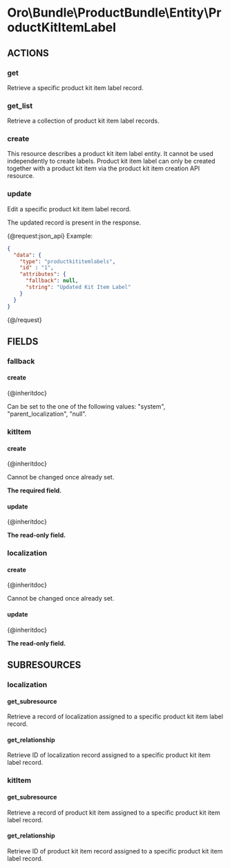 # Oro\Bundle\ProductBundle\Entity\ProductKitItemLabel

## ACTIONS

### get

Retrieve a specific product kit item label record.

### get_list

Retrieve a collection of product kit item label records.

### create

This resource describes a product kit item label entity. It cannot be used independently to create labels.
Product kit item label can only be created together with a product kit item via the product kit item creation API resource.

### update

Edit a specific product kit item label record.

The updated record is present in the response.

{@request:json_api}
Example:

```JSON
{
  "data": {
    "type": "productkititemlabels",
    "id" : "1",
    "attributes": {
      "fallback": null,
      "string": "Updated Kit Item Label"
    }
  }
}
```
{@/request}

## FIELDS

### fallback

#### create

{@inheritdoc}

Can be set to the one of the following values: "system", "parent_localization", "null".

### kitItem

#### create

{@inheritdoc}

Cannot be changed once already set.

**The required field.**

#### update

{@inheritdoc}

**The read-only field.**

### localization

#### create

{@inheritdoc}

Cannot be changed once already set.

#### update

{@inheritdoc}

**The read-only field.**

## SUBRESOURCES

### localization

#### get_subresource

Retrieve a record of localization assigned to a specific product kit item label record.

#### get_relationship

Retrieve ID of localization record assigned to a specific product kit item label record.

### kitItem

#### get_subresource

Retrieve a record of product kit item assigned to a specific product kit item label record.

#### get_relationship

Retrieve ID of product kit item record assigned to a specific product kit item label record.
